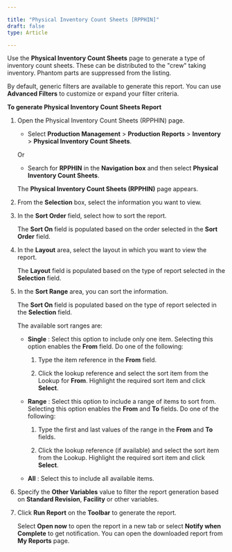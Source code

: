 ```yaml
---

title: "Physical Inventory Count Sheets [RPPHIN]"
draft: false
type: Article

---
```


Use the **Physical Inventory Count Sheets** page to generate a type of inventory count sheets. These can be distributed to the "crew" taking inventory. Phantom parts are suppressed from the listing.

By default, generic filters are available to generate this report. You can use **Advanced Filters** to customize or expand your filter criteria. 


**To generate Physical Inventory Count Sheets Report**

1. Open the Physical Inventory Count Sheets (RPPHIN) page.

    - Select **Production Management** > **Production Reports** > **Inventory** > **Physical Inventory Count Sheets**.

    Or

    - Search for **RPPHIN** in the **Navigation box** and then select **Physical Inventory Count Sheets**.

   The **Physical Inventory Count Sheets (RPPHIN)** page appears.

2. From the **Selection** box, select the information you want to view.

3. In the **Sort Order** field, select how to sort the report.

    The **Sort On** field is populated based on the order selected in the **Sort Order** field.

4. In the **Layout** area, select the layout in which you want to view the report.

    The **Layout** field is populated based on the type of report selected in the **Selection** field.

5. In the **Sort Range** area, you can sort the information.

    The **Sort On** field is populated based on the type of report selected in the **Selection** field.

    The available sort ranges are:

    - **Single** : Select this option to include only one item. Selecting this option enables the **From** field. Do one of the following:

        1. Type the item reference in the **From** field.

        2. Click the lookup reference and select the sort item from the Lookup for **From**. Highlight the required sort item and click **Select**.

    - **Range** : Select this option to include a range of items to sort from. Selecting this option enables the **From** and **To** fields. Do one of the following:

        1. Type the first and last values of the range in the **From** and **To** fields.

        2. Click the lookup reference (if available) and select the sort item from the Lookup. Highlight the required sort item and click **Select**.

    - **All** : Select this to include all available items.

6. Specify the **Other Variables** value to filter the report generation based on **Standard Revision**, **Facility** or other variables.

7. Click **Run Report** on the **Toolbar** to generate the report.

    Select **Open now** to open the report in a new tab or select **Notify when Complete** to get notification. You can open the downloaded report from **My Reports** page.

​